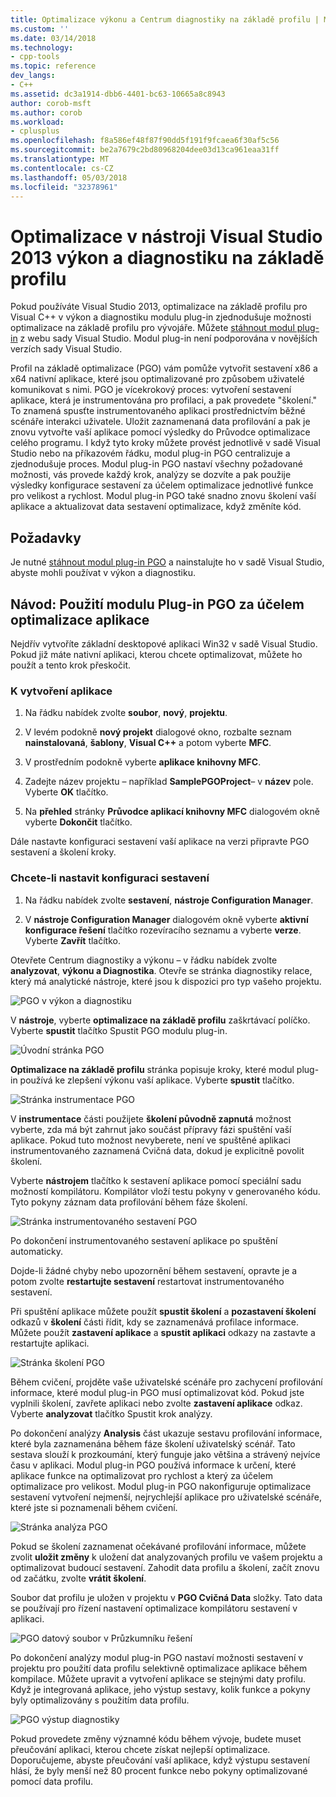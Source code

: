 ```yaml
---
title: Optimalizace výkonu a Centrum diagnostiky na základě profilu | Microsoft Docs
ms.custom: ''
ms.date: 03/14/2018
ms.technology:
- cpp-tools
ms.topic: reference
dev_langs:
- C++
ms.assetid: dc3a1914-dbb6-4401-bc63-10665a8c8943
author: corob-msft
ms.author: corob
ms.workload:
- cplusplus
ms.openlocfilehash: f8a586ef48f87f90dd5f191f9fcaea6f30af5c56
ms.sourcegitcommit: be2a7679c2bd80968204dee03d13ca961eaa31ff
ms.translationtype: MT
ms.contentlocale: cs-CZ
ms.lasthandoff: 05/03/2018
ms.locfileid: "32378961"
---
```

# <a name="profile-guided-optimization-in-the-visual-studio-2013-performance-and-diagnostics-hub"></a>Optimalizace v nástroji Visual Studio 2013 výkon a diagnostiku na základě profilu

Pokud používáte Visual Studio 2013, optimalizace na základě profilu pro Visual C++ v výkon a diagnostiku modulu plug-in zjednodušuje možnosti optimalizace na základě profilu pro vývojáře. Můžete [stáhnout modul plug-in](http://go.microsoft.com/fwlink/p/?LinkId=327915) z webu sady Visual Studio. Modul plug-in není podporována v novějších verzích sady Visual Studio.

Profil na základě optimalizace (PGO) vám pomůže vytvořit sestavení x86 a x64 nativní aplikace, které jsou optimalizované pro způsobem uživatelé komunikovat s nimi. PGO je vícekrokový proces: vytvoření sestavení aplikace, která je instrumentována pro profilaci, a pak provedete "školení." To znamená spusťte instrumentovaného aplikaci prostřednictvím běžné scénáře interakci uživatele. Uložit zaznamenaná data profilování a pak je znovu vytvořte vaší aplikace pomocí výsledky do Průvodce optimalizace celého programu. I když tyto kroky můžete provést jednotlivě v sadě Visual Studio nebo na příkazovém řádku, modul plug-in PGO centralizuje a zjednodušuje proces. Modul plug-in PGO nastaví všechny požadované možnosti, vás provede každý krok, analýzy se dozvíte a pak použije výsledky konfigurace sestavení za účelem optimalizace jednotlivé funkce pro velikost a rychlost. Modul plug-in PGO také snadno znovu školení vaší aplikace a aktualizovat data sestavení optimalizace, když změníte kód.

## <a name="prerequisites"></a>Požadavky

Je nutné [stáhnout modul plug-in PGO](http://go.microsoft.com/fwlink/p/?LinkId=327915) a nainstalujte ho v sadě Visual Studio, abyste mohli používat v výkon a diagnostiku.

## <a name="walkthrough-using-the-pgo-plug-in-to-optimize-an-app"></a>Návod: Použití modulu Plug-in PGO za účelem optimalizace aplikace

Nejdřív vytvoříte základní desktopové aplikaci Win32 v sadě Visual Studio. Pokud již máte nativní aplikaci, kterou chcete optimalizovat, můžete ho použít a tento krok přeskočit.

### <a name="to-create-an-app"></a>K vytvoření aplikace

1. Na řádku nabídek zvolte **soubor**, **nový**, **projektu**.

1. V levém podokně **nový projekt** dialogové okno, rozbalte seznam **nainstalovaná**, **šablony**, **Visual C++** a potom vyberte  **MFC**.

1. V prostředním podokně vyberte **aplikace knihovny MFC**.

1. Zadejte název projektu – například **SamplePGOProject**– v **název** pole. Vyberte **OK** tlačítko.

1. Na **přehled** stránky **Průvodce aplikací knihovny MFC** dialogovém okně vyberte **Dokončit** tlačítko.

Dále nastavte konfiguraci sestavení vaší aplikace na verzi připravte PGO sestavení a školení kroky.

### <a name="to-set-the-build-configuration"></a>Chcete-li nastavit konfiguraci sestavení

1. Na řádku nabídek zvolte **sestavení**, **nástroje Configuration Manager**.

1. V **nástroje Configuration Manager** dialogovém okně vyberte **aktivní konfigurace řešení** tlačítko rozevíracího seznamu a vyberte **verze**. Vyberte **Zavřít** tlačítko.

Otevřete Centrum diagnostiky a výkonu – v řádku nabídek zvolte **analyzovat**, **výkonu a Diagnostika**. Otevře se stránka diagnostiky relace, který má analytické nástroje, které jsou k dispozici pro typ vašeho projektu.

![PGO v výkon a diagnostiku](../../build/reference/media/pgofig0hub.png "PGOFig0Hub")

V **nástroje**, vyberte **optimalizace na základě profilu** zaškrtávací políčko. Vyberte **spustit** tlačítko Spustit PGO modulu plug-in.

![Úvodní stránka PGO](../../build/reference/media/pgofig1start.png "PGOFig1Start")

**Optimalizace na základě profilu** stránka popisuje kroky, které modul plug-in používá ke zlepšení výkonu vaší aplikace. Vyberte **spustit** tlačítko.

![Stránka instrumentace PGO](../../build/reference/media/pgofig2instrument.png "PGOFig2Instrument")

V **instrumentace** části použijete **školení původně zapnutá** možnost vyberte, zda má být zahrnut jako součást přípravy fázi spuštění vaší aplikace. Pokud tuto možnost nevyberete, není ve spuštěné aplikaci instrumentovaného zaznamená Cvičná data, dokud je explicitně povolit školení.

Vyberte **nástrojem** tlačítko k sestavení aplikace pomocí speciální sadu možností kompilátoru. Kompilátor vloží testu pokyny v generovaného kódu. Tyto pokyny záznam data profilování během fáze školení.

![Stránka instrumentovaného sestavení PGO](../../build/reference/media/pgofig3build.PNG "PGOFig3Build")

Po dokončení instrumentovaného sestavení aplikace po spuštění automaticky.

Dojde-li žádné chyby nebo upozornění během sestavení, opravte je a potom zvolte **restartujte sestavení** restartovat instrumentovaného sestavení.

Při spuštění aplikace můžete použít **spustit školení** a **pozastavení školení** odkazů v **školení** části řídit, kdy se zaznamenává profilace informace. Můžete použít **zastavení aplikace** a **spustit aplikaci** odkazy na zastavte a restartujte aplikaci.

![Stránka školení PGO](../../build/reference/media/pgofig4training.PNG "PGOFig4Training")

Během cvičení, projděte vaše uživatelské scénáře pro zachycení profilování informace, které modul plug-in PGO musí optimalizovat kód. Pokud jste vyplnili školení, zavřete aplikaci nebo zvolte **zastavení aplikace** odkaz. Vyberte **analyzovat** tlačítko Spustit krok analýzy.

Po dokončení analýzy **Analysis** část ukazuje sestavu profilování informace, které byla zaznamenána během fáze školení uživatelský scénář. Tato sestava slouží k prozkoumání, který funguje jako většina a strávený nejvíce času v aplikaci. Modul plug-in PGO používá informace k určení, které aplikace funkce na optimalizovat pro rychlost a který za účelem optimalizace pro velikost. Modul plug-in PGO nakonfiguruje optimalizace sestavení vytvoření nejmenší, nejrychlejší aplikace pro uživatelské scénáře, které jste si poznamenali během cvičení.

![Stránka analýza PGO](../../build/reference/media/pgofig5analyze.png "PGOFig5Analyze")

Pokud se školení zaznamenat očekávané profilování informace, můžete zvolit **uložit změny** k uložení dat analyzovaných profilu ve vašem projektu a optimalizovat budoucí sestavení. Zahodit data profilu a školení, začít znovu od začátku, zvolte **vrátit školení**.

Soubor dat profilu je uložen v projektu v **PGO Cvičná Data** složky. Tato data se používají pro řízení nastavení optimalizace kompilátoru sestavení v aplikaci.

![PGO datový soubor v Průzkumníku řešení](../../build/reference/media/pgofig6data.png "PGOFig6Data")

Po dokončení analýzy modul plug-in PGO nastaví možnosti sestavení v projektu pro použití data profilu selektivně optimalizace aplikace během kompilace. Můžete upravit a vytvoření aplikace se stejnými daty profilu. Když je integrovaná aplikace, jeho výstup sestavy, kolik funkce a pokyny byly optimalizovány s použitím data profilu.

![PGO výstup diagnostiky](../../build/reference/media/pgofig7diagnostics.png "PGOFig7Diagnostics")

Pokud provedete změny významné kódu během vývoje, budete muset přeučování aplikaci, kterou chcete získat nejlepší optimalizace. Doporučujeme, abyste přeučování vaší aplikace, když výstupu sestavení hlásí, že byly menší než 80 procent funkce nebo pokyny optimalizované pomocí data profilu.